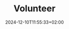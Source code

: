 ---
title: 'Volunteer'
date: 2024-12-10T11:55:33+02:00
draft: false
type: volunteer
layout: volunteer
---